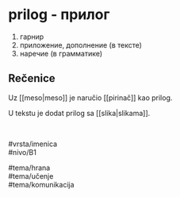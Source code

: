 # prilog - прилог

1. гарнир  
2. приложение, дополнение (в тексте)  
3. наречие (в грамматике)

## Rečenice

Uz [[meso|meso]] je naručio [[pirinač]] kao prilog.  

U tekstu je dodat prilog sa [[slika|slikama]].  

<br>

#vrsta/imenica  
#nivo/B1  

#tema/hrana  
#tema/učenje  
#tema/komunikacija  
